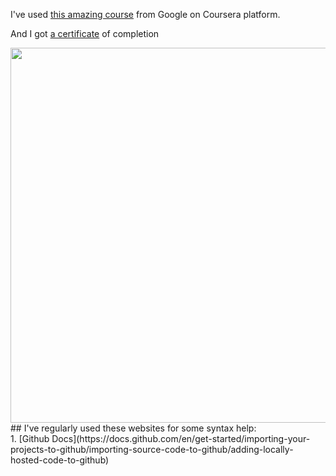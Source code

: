 I've used <a href="https://www.coursera.org/learn/introduction-git-github">this amazing course</a> from Google on Coursera platform.<br>

And I got <a href="https://www.coursera.org/account/accomplishments/certificate/LGFNC84W2EEL">a certificate</a> of completion

<img src="https://user-images.githubusercontent.com/83673888/179251058-61e64829-6185-4105-b661-317e0923df48.png"  width="800" height="600" >

<br>
## I've regularly used these websites for some syntax help: <br>
1. [Github Docs](https://docs.github.com/en/get-started/importing-your-projects-to-github/importing-source-code-to-github/adding-locally-hosted-code-to-github)



